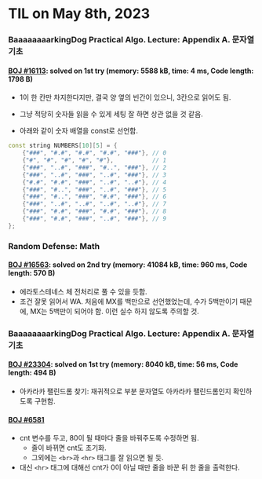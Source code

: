 # **TIL on May 8th, 2023**

### BaaaaaaaarkingDog Practical Algo. Lecture: Appendix A. 문자열 기초
#### [BOJ #16113](../../../Problem%20Solving/String/16113-05-08-2023.cpp): solved on 1st try (memory: 5588 kB, time: 4 ms, Code length: 1798 B)
* 1이 한 칸만 차지한다지만, 결국 양 옆의 빈간이 있으니, 3칸으로 읽어도 됨.
* 그냥 적당히 숫자들 읽을 수 있게 세팅 잘 하면 상관 없을 것 같음.

* 아래와 같이 숫자 배열을 const로 선언함.
```cpp
const string NUMBERS[10][5] = {
    {"###", "#.#", "#.#", "#.#", "###"}, // 0
    {"#", "#", "#", "#", "#"},           // 1
    {"###", "..#", "###", "#..", "###"}, // 2
    {"###", "..#", "###", "..#", "###"}, // 3
    {"#.#", "#.#", "###", "..#", "..#"}, // 4
    {"###", "#..", "###", "..#", "###"}, // 5
    {"###", "#..", "###", "#.#", "###"}, // 6
    {"###", "..#", "..#", "..#", "..#"}, // 7
    {"###", "#.#", "###", "#.#", "###"}, // 8
    {"###", "#.#", "###", "..#", "###"}, // 9
};
```

### Random Defense: Math
#### [BOJ #16563](../../../Problem%20Solving/boj/Math/16563-05-08-2023.cpp): solved on 2nd try (memory: 41084 kB, time: 960 ms, Code length: 570 B)
* 에라토스테네스 체 전처리로 풀 수 있을 듯함.
* 조건 잘못 읽어서 WA. 처음에 MX를 백만으로 선언했었는데, 수가 5백만이기 때문에, MX는 5백만이 되어야 함. 이런 실수 하지 않도록 주의할 것.


### BaaaaaaaarkingDog Practical Algo. Lecture: Appendix A. 문자열 기초
#### [BOJ #23304](../../../Problem%20Solving/String/23304-05-08-2023.cpp): solved on 1st try (memory: 8040 kB, time: 56 ms, Code length: 494 B)
* 아카라카 팰린드롬 찾기: 재귀적으로 부분 문자열도 아카라카 팰린드롬인지 확인하도록 구현함.


#### [BOJ #6581](../../../Problem%20Solving/String/6581-05-08-2023.cpp)
* cnt 변수를 두고, 80이 될 때마다 줄을 바꿔주도록 수정하면 됨.
  - 줄이 바뀌면 cnt도 초기화.
  - 그외에는 `<br>`과 `<hr>` 태그를 잘 읽으면 될 듯.
* 대신 `<hr>` 태그에 대해선 cnt가 0이 아닐 때만 줄을 바꾼 뒤 한 줄을 출력한다.